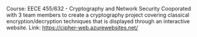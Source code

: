 Course: EECE 455/632 - Cryptography and Network Security
Cooporated with 3 team members to create a cryptography project covering classical encryption/decryption techniques that is displayed through an interactive website.
Link: https://cipher-web.azurewebsites.net/
